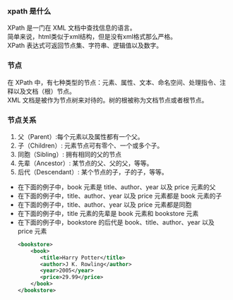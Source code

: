 
### xpath 是什么

  XPath 是一门在 XML 文档中查找信息的语言。  
  简单来说，html类似于xml结构，但是没有xml格式那么严格。  
  XPath 表达式可返回节点集、字符串、逻辑值以及数字。

### 节点
  在 XPath 中，有七种类型的节点：元素、属性、文本、命名空间、处理指令、注释以及文档（根）节点。  
  XML 文档是被作为节点树来对待的。树的根被称为文档节点或者根节点。  


### 节点关系
  1. 父（Parent）:每个元素以及属性都有一个父。  
  2. 子（Children）: 元素节点可有零个、一个或多个子。  
  3. 同胞（Sibling）: 拥有相同的父的节点
  4. 先辈（Ancestor）: 某节点的父、父的父，等等。
  5. 后代（Descendant）: 某个节点的子，子的子，等等。

  - 在下面的例子中，book 元素是 title、author、year 以及 price 元素的父
  - 在下面的例子中，title、author、year 以及 price 元素都是 book 元素的子
  - 在下面的例子中，title、author、year 以及 price 元素都是同胞
  - 在下面的例子中，title 元素的先辈是 book 元素和 bookstore 元素
  - 在下面的例子中，bookstore 的后代是 book、title、author、year 以及 price 元素
    ```xml
    <bookstore>
        <book>
           <title>Harry Potter</title>
           <author>J K. Rowling</author>
           <year>2005</year>
           <price>29.99</price>
        </book>
    </bookstore>
    ```

